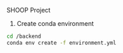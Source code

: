 SHOOP Project

1. Create conda environment
```bash
cd /backend
conda env create -f environment.yml  
```
